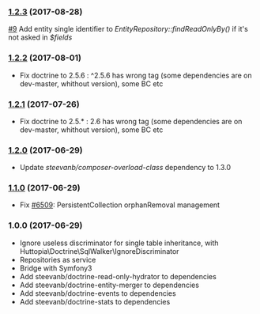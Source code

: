 ### [1.2.3](../../compare/1.2.2...1.2.3) (2017-08-28)

[#9](https://github.com/Huttopia/doctrine/pull/9) Add entity single identifier to _EntityRepository::findReadOnlyBy()_ if it's not asked in _$fields_

### [1.2.2](../../compare/1.2.1...1.2.2) (2017-08-01)

- Fix doctrine to 2.5.6 : ^2.5.6 has wrong tag (some dependencies are on dev-master, whithout version), some BC etc

### [1.2.1](../../compare/1.2.0...1.2.1) (2017-07-26)

- Fix doctrine to 2.5.* : 2.6 has wrong tag (some dependencies are on dev-master, whithout version), some BC etc

### [1.2.0](../../compare/1.1.0...1.2.0) (2017-06-29)

- Update _steevanb/composer-overload-class_ dependency to 1.3.0

### [1.1.0](../../compare/1.0.0...1.1.0) (2017-06-29)

- Fix [#6509](https://github.com/doctrine/doctrine2/issues/6509): PersistentCollection orphanRemoval management

### 1.0.0 (2017-06-29)

- Ignore useless discriminator for single table inheritance, with Huttopia\Doctrine\SqlWalker\IgnoreDiscriminator
- Repositories as service
- Bridge with Symfony3
- Add steevanb/doctrine-read-only-hydrator to dependencies
- Add steevanb/doctrine-entity-merger to dependencies
- Add steevanb/doctrine-events to dependencies
- Add steevanb/doctrine-stats to dependencies
